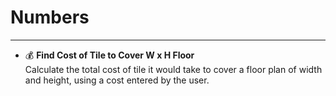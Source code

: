 # Numbers
---------

+ :moneybag: **Find Cost of Tile to Cover W x H Floor**   
	Calculate the total cost of tile it would take to cover a floor plan of width and height, using a cost entered by the user.
